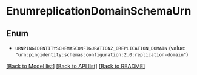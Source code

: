 # EnumreplicationDomainSchemaUrn

## Enum


* `URNPINGIDENTITYSCHEMASCONFIGURATION2_0REPLICATION_DOMAIN` (value: `"urn:pingidentity:schemas:configuration:2.0:replication-domain"`)


[[Back to Model list]](../README.md#documentation-for-models) [[Back to API list]](../README.md#documentation-for-api-endpoints) [[Back to README]](../README.md)


